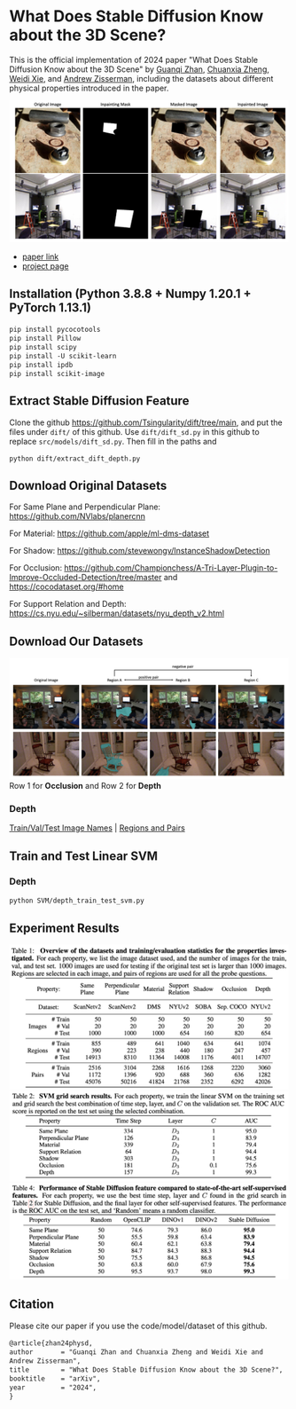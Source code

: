 # What Does Stable Diffusion Know about the 3D Scene?

This is the official implementation of 2024 paper "What Does Stable Diffusion Know about the 3D Scene" by <a href="https://championchess.github.io/" target="_blank">Guanqi Zhan</a>, <a href="https://chuanxiaz.com" target="_blank">Chuanxia Zheng</a>, <a href="https://weidixie.github.io/" target="_blank">Weidi Xie</a>, and <a href="https://scholar.google.com/citations?user=UZ5wscMAAAAJ&hl=en" target="_blank">Andrew Zisserman</a>, including the datasets about different physical properties introduced in the paper.

![image1](./images/1.png)

- [paper link](https://arxiv.org/pdf/2310.06836.pdf)
- [project page](https://www.robots.ox.ac.uk/~vgg/research/phy-sd/)


## Installation (Python 3.8.8 + Numpy 1.20.1 + PyTorch 1.13.1)

```
pip install pycocotools
pip install Pillow
pip install scipy
pip install -U scikit-learn
pip install ipdb
pip install scikit-image
```


## Extract Stable Diffusion Feature
Clone the github https://github.com/Tsingularity/dift/tree/main, and put the files under `dift/` of this github. Use `dift/dift_sd.py` in this github to replace `src/models/dift_sd.py`. Then fill in the paths and

```
python dift/extract_dift_depth.py
```


## Download Original Datasets
For Same Plane and Perpendicular Plane: https://github.com/NVlabs/planercnn

For Material: https://github.com/apple/ml-dms-dataset

For Shadow: https://github.com/stevewongv/InstanceShadowDetection

For Occlusion: https://github.com/Championchess/A-Tri-Layer-Plugin-to-Improve-Occluded-Detection/tree/master and https://cocodataset.org/#home

For Support Relation and Depth: https://cs.nyu.edu/~silberman/datasets/nyu_depth_v2.html


## Download Our Datasets

![image4](./images/4.png)
Row 1 for **Occlusion** and Row 2 for **Depth** 

### Depth
<a href="https://www.robots.ox.ac.uk/~vgg/research/phy-sd/datasets/depth_img_name_list.zip" target="_blank">Train/Val/Test Image Names</a> | <a href="https://www.robots.ox.ac.uk/~vgg/research/phy-sd/datasets/depth_region_pair.zip" target="_blank">Regions and Pairs</a>


## Train and Test Linear SVM
### Depth
```
python SVM/depth_train_test_svm.py
```


## Experiment Results
![image5](./images/table1.png)
![image6](./images/table2.png)
![image7](./images/table4.png)


## Citation
Please cite our paper if you use the code/model/dataset of this github.
```
@article{zhan24physd,
author       = "Guanqi Zhan and Chuanxia Zheng and Weidi Xie and Andrew Zisserman",
title        = "What Does Stable Diffusion Know about the 3D Scene?",
booktitle    = "arXiv",
year         = "2024",
}
```

